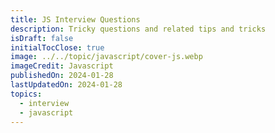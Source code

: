 ```yaml
---
title: JS Interview Questions
description: Tricky questions and related tips and tricks
isDraft: false
initialTocClose: true
image: ../../topic/javascript/cover-js.webp
imageCredit: Javascript
publishedOn: 2024-01-28
lastUpdatedOn: 2024-01-28
topics:
  - interview
  - javascript
---
```

